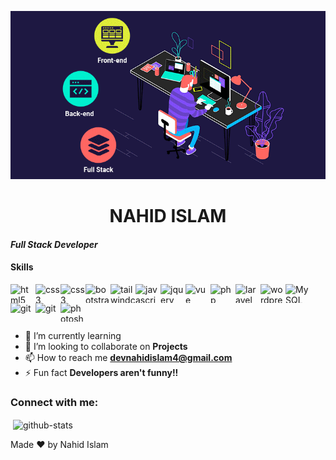 ![logo](https://github.com/mnahidislam39/mnahidislam39/blob/main/1_yw0TnheAGN-LPneDaTlaxw.gif)
**<h1 align="center">NAHID ISLAM</h1>**
*<h4>Full Stack Developer</h4>*
<h4>Skills</h4>
<div style="display: flex; align-items:left; flex-wrap: wrap;">
    <img src="https://cdn.jsdelivr.net/gh/devicons/devicon/icons/html5/html5-original.svg" width="40" height="30"
        alt="html5 logo" /><img src="https://cdn.jsdelivr.net/gh/devicons/devicon/icons/css3/css3-original.svg"
        width="40" height="30" alt="css3 logo" /><img
        src="https://cdn.jsdelivr.net/gh/devicons/devicon/icons/sass/sass-original.svg" width="40" height="30"
        alt="css3 logo" /><img src="https://cdn.jsdelivr.net/gh/devicons/devicon/icons/bootstrap/bootstrap-original.svg"
        width="40" height="30" alt="bootstrap logo" /><img
        src="https://cdn.jsdelivr.net/gh/devicons/devicon/icons/tailwindcss/tailwindcss-original.svg" width="40"
        height="30" alt="tailwindcss logo" /><img
        src="https://cdn.jsdelivr.net/gh/devicons/devicon/icons/javascript/javascript-original.svg" width="40"
        height="30" alt="javascript logo" /><img
        src="https://cdn.jsdelivr.net/gh/devicons/devicon/icons/jquery/jquery-original.svg" width="40" height="30"
        alt="jquery logo" /><img src="https://cdn.jsdelivr.net/gh/devicons/devicon/icons/vuejs/vuejs-original.svg"
        width="40" height="30" alt="vue logo" /><img
        src="https://cdn.jsdelivr.net/gh/devicons/devicon/icons/php/php-original.svg" width="40" height="30"
        alt="php logo" /><img src="https://cdn.jsdelivr.net/gh/devicons/devicon/icons/laravel/laravel-original.svg"
        width="40" height="30" alt="laravel logo" /><img
        src="https://cdn.jsdelivr.net/gh/devicons/devicon/icons/wordpress/wordpress-original.svg" width="40" height="30"
        alt="wordpresslogo" /><img src="https://cdn.jsdelivr.net/gh/devicons/devicon/icons/mysql/mysql-original.svg"
        width="40" height="30" alt="MySQL" />
    <img src="https://cdn.jsdelivr.net/gh/devicons/devicon/icons/git/git-original.svg" width="40" height="30"
        alt="git" /><img src="https://cdn.jsdelivr.net/gh/devicons/devicon/icons/github/github-original.svg" width="40"
        height="30" alt="git" /><img
        src="https://cdn.jsdelivr.net/gh/devicons/devicon/icons/photoshop/photoshop-original.svg" width="40" height="30"
        alt="photoshop" />
</div>

- 🌱 I’m currently learning
- 👯 I’m looking to collaborate on **Projects**
- 📫 How to reach me **devnahidislam4@gmail.com**
- ⚡ Fun fact **Developers aren't funny!!**

<h3 align="left">Connect with me:</h3>
<p>&nbsp;<img align="center" src="https://github-readme-stats.vercel.app/api?username=mnahidislam39"
        alt="github-stats" /></p>

Made ❤ by Nahid Islam
